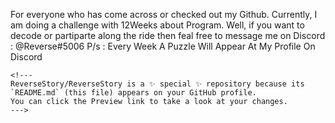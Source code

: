 For everyone who has come across or checked out my Github.
Currently, I am doing a challenge with 12Weeks about Program.
Well, if you want to decode or partiparte along the ride then feal free
to message me on Discord :
@Reverse#5006
P/s : Every Week A Puzzle Will Appear At My Profile On Discord
~~~Stay Tune
<!---
ReverseStory/ReverseStory is a ✨ special ✨ repository because its `README.md` (this file) appears on your GitHub profile.
You can click the Preview link to take a look at your changes.
--->
